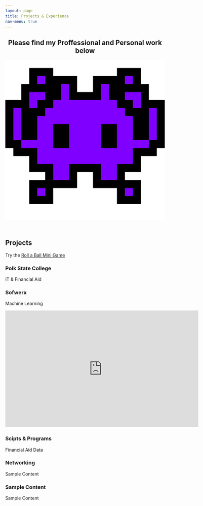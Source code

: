 ```yaml
---
layout: page
title: Projects & Experience
nav-menu: true
---
```


<!-- Main -->
<div id="main" class="alt">

<!-- One -->
<section id="one">
	<div class="inner">
		<header class="major">
			<h1>Please find my Proffessional and Personal work below</h1>
			<div class="3u" style="text-align: center;"><span class="image fit"><img src="assets/images/invader.png" alt="" /></span></div>
		</header>

<h2 id="content">Projects</h2>
<p>Try the <a href="https://luisfernandezjr.com/unity/index.html">Roll a Ball Mini Game</a> </p>
<div class="row">
	<div class="6u 12u$(small)">
		<h3>Polk State College</h3>
		<p>IT & Financial Aid</p>
	</div>
	<div class="6u$ 12u$(small)">
		<h3>Sofwerx</h3>
		<p>Machine Learning</p>
		<iframe src="https://mypolk-my.sharepoint.com/personal/lffernandez_my_polk_edu/_layouts/15/Doc.aspx?sourcedoc={b11a7009-671a-497f-b4c2-bbf56fde313a}&amp;action=embedview&amp;wdAr=1.7777777777777777" width="610px" height="367px" frameborder="0">This is an embedded <a target="_blank" href="https://office.com">Microsoft Office</a> presentation, powered by <a target="_blank" href="https://office.com/webapps">Office Online</a>.</iframe>
	</div>
	<!-- Break -->
	<div class="4u 12u$(medium)">
		<h3>Scipts & Programs</h3>
		<p>Financial Aid Data</p>
	</div>
	<div class="4u 12u$(medium)">
		<h3>Networking</h3>
		<p>Sample Content</p>
	</div>
	<div class="4u$ 12u$(medium)">
		<h3>Sample Content</h3>
		<p>Sample Content</p>
	</div>
</div>

</div>
